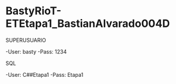 # BastyRioT-ETEtapa1_BastianAlvarado004D

SUPERUSUARIO

-User: basty
-Pass: 1234

SQL

-User: C##Etapa1
-Pass: Etapa1

